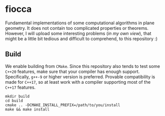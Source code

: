 # fiocca
Fundamental implementations of some computational algorithms in plane geometry. It does not contain too complicated properties or theorems. However, I will upload some interesting problems (*in my own view*), that might be a little bit tedious and difficult to comprehend, to this repository :)

## Build

We enable building from `CMake`. Since this repository also tends to test some `C++20` features, make sure that your compiler has enough support. Specifically, `g++-9` or higher version is preferred. Provable compatibility is made for `C++17`, so at least work with a compiler supporting most of the  `C++17` features.

```shell
mkdir build
cd build
cmake .. -DCMAKE_INSTALL_PREFIX=/path/to/you/install
make && make install
```

